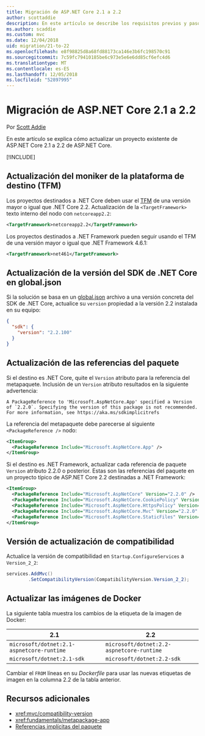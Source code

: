 ```yaml
---
title: Migración de ASP.NET Core 2.1 a 2.2
author: scottaddie
description: En este artículo se describe los requisitos previos y pasos más comunes para migrar un proyecto de ASP.NET Core 2.1 a 2.2 de ASP.NET Core.
ms.author: scaddie
ms.custom: mvc
ms.date: 12/04/2018
uid: migration/21-to-22
ms.openlocfilehash: e8f98825d8a68fd88173ca146e3b6fc198570c91
ms.sourcegitcommit: 7c59fc79410185be6c973e5e6e6dd85cf6efc4d6
ms.translationtype: MT
ms.contentlocale: es-ES
ms.lasthandoff: 12/05/2018
ms.locfileid: "52897995"
---
```

# <a name="migrate-from-aspnet-core-21-to-22"></a>Migración de ASP.NET Core 2.1 a 2.2

Por [Scott Addie](https://github.com/scottaddie)

En este artículo se explica cómo actualizar un proyecto existente de ASP.NET Core 2.1 a 2.2 de ASP.NET Core.

[!INCLUDE[](~/includes/net-core-prereqs-all-2.2.md)]

## <a name="update-target-framework-moniker-tfm"></a>Actualización del moniker de la plataforma de destino (TFM)

Los proyectos destinados a .NET Core deben usar el [TFM](/dotnet/standard/frameworks#referring-to-frameworks) de una versión mayor o igual que .NET Core 2.2. Actualización de la `<TargetFramework>` texto interno del nodo con `netcoreapp2.2`:

```xml
<TargetFramework>netcoreapp2.2</TargetFramework>
```

Los proyectos destinados a .NET Framework pueden seguir usando el TFM de una versión mayor o igual que .NET Framework 4.6.1:

```xml
<TargetFramework>net461</TargetFramework>
```

## <a name="update-net-core-sdk-version-in-globaljson"></a>Actualización de la versión del SDK de .NET Core en global.json

Si la solución se basa en un [global.json](/dotnet/core/tools/global-json) archivo a una versión concreta del SDK de .NET Core, actualice su `version` propiedad a la versión 2.2 instalada en su equipo:

```json
{
  "sdk": {
    "version": "2.2.100"
  }
}
```

## <a name="update-package-references"></a>Actualización de las referencias del paquete

Si el destino es .NET Core, quite el `Version` atributo para la referencia del metapaquete. Inclusión de un `Version` atributo resultados en la siguiente advertencia:

```console
A PackageReference to 'Microsoft.AspNetCore.App' specified a Version of `2.2.0`. Specifying the version of this package is not recommended. For more information, see https://aka.ms/sdkimplicitrefs
```

La referencia del metapaquete debe parecerse al siguiente `<PackageReference />` nodo:

```xml
<ItemGroup>
  <PackageReference Include="Microsoft.AspNetCore.App" />
</ItemGroup>
```

Si el destino es .NET Framework, actualizar cada referencia de paquete `Version` atributo 2.2.0 o posterior. Estas son las referencias del paquete en un proyecto típico de ASP.NET Core 2.2 destinadas a .NET Framework:

```xml
<ItemGroup>
  <PackageReference Include="Microsoft.AspNetCore" Version="2.2.0" />
  <PackageReference Include="Microsoft.AspNetCore.CookiePolicy" Version="2.2.0" />
  <PackageReference Include="Microsoft.AspNetCore.HttpsPolicy" Version="2.2.0"/>
  <PackageReference Include="Microsoft.AspNetCore.Mvc" Version="2.2.0" />
  <PackageReference Include="Microsoft.AspNetCore.StaticFiles" Version="2.2.0" />
</ItemGroup>
```

## <a name="update-compatibility-version"></a>Versión de actualización de compatibilidad

Actualice la versión de compatibilidad en `Startup.ConfigureServices` a `Version_2_2`:

```csharp
services.AddMvc()
        .SetCompatibilityVersion(CompatibilityVersion.Version_2_2);
```

## <a name="update-docker-images"></a>Actualizar las imágenes de Docker

La siguiente tabla muestra los cambios de la etiqueta de la imagen de Docker:

|2.1                                       |2.2                                       |
|------------------------------------------|------------------------------------------|
|`microsoft/dotnet:2.1-aspnetcore-runtime` |`microsoft/dotnet:2.2-aspnetcore-runtime` |
|`microsoft/dotnet:2.1-sdk`                |`microsoft/dotnet:2.2-sdk`                |

Cambiar el `FROM` líneas en su *Dockerfile* para usar las nuevas etiquetas de imagen en la columna 2.2 de la tabla anterior.

## <a name="additional-resources"></a>Recursos adicionales

* <xref:mvc/compatibility-version>
* <xref:fundamentals/metapackage-app>
* [Referencias implícitas del paquete](/dotnet/core/tools/csproj#implicit-package-references)
